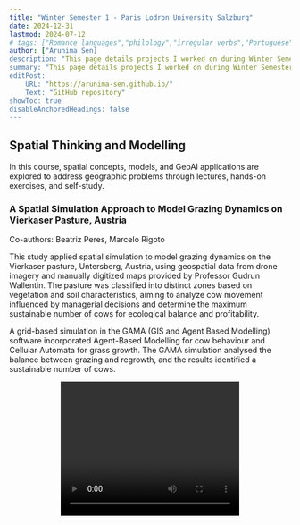 ```yaml
---
title: "Winter Semester 1 - Paris Lodron University Salzburg" 
date: 2024-12-31
lastmod: 2024-07-12
# tags: ["Romance languages","philology","irregular verbs","Portuguese","Italian","French","Spanish","simulations","dataset","python"]
author: ["Arunima Sen]
description: "This page details projects I worked on during Winter Semester 1 at PLUS. "
summary: "This page details projects I worked on during Winter Semester 1 at PLUS."
editPost:
    URL: "https://arunima-sen.github.io/"
    Text: "GitHub repository"
showToc: true
disableAnchoredHeadings: false
---
```


## Spatial Thinking and Modelling

In this course, spatial concepts, models, and GeoAI applications are explored to address geographic problems through lectures, hands-on exercises, and self-study. 


### A Spatial Simulation Approach to Model Grazing Dynamics on Vierkaser Pasture, Austria

Co-authors: Beatriz Peres, Marcelo Rigoto

This study applied spatial simulation to model grazing dynamics on the Vierkaser pasture, Untersberg, Austria, using geospatial data from drone imagery and manually digitized maps provided by Professor Gudrun Wallentin. The pasture was classified into distinct zones based on vegetation and soil characteristics, aiming to analyze cow movement influenced by managerial decisions and determine the maximum sustainable number of cows for ecological balance and profitability. 

 
A grid-based simulation in the GAMA (GIS and Agent Based Modelling) software incorporated Agent-Based Modelling for cow behaviour and Cellular Automata for grass growth. The GAMA simulation analysed the balance between grazing and regrowth, and the results identified a sustainable number of cows.  


<!-- <video width="320" height="240" controls>
  <source src="/spatial_thinking.mov" type="video/mp4">
  Your browser does not support the video tag.
</video> -->

<div style="display: flex; justify-content: center;">
    <video width="320" height="240" controls>
        <source src="/spatial_thinking.mov" type="video/mp4">
        Your browser does not support the video tag.
    </video>
</div>






